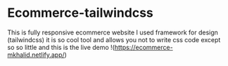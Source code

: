 # Ecommerce-tailwindcss
This is fully responsive ecommerce website I used framework for design (tailwindcss) it is so cool tool and allows you not to write css code except so so little
and this is the live demo 
!(https://ecommerce-mkhalid.netlify.app/)

